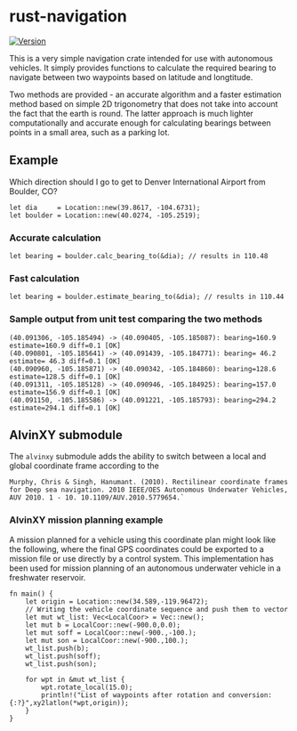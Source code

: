 # rust-navigation

[![Version](https://img.shields.io/crates/v/navigation.svg)](https://crates.io/crates/navigation)

This is a very simple navigation crate intended for use with autonomous vehicles. It simply provides functions to calculate the required bearing to navigate between two waypoints based on latitude and longtitude.

Two methods are provided - an accurate algorithm and a faster estimation method based on simple 2D trigonometry that does not take into account the fact that the earth is round. The latter approach is much lighter computationally and accurate enough for calculating bearings between points in a small area, such as a parking lot.

## Example

Which direction should I go to get to Denver International Airport from Boulder, CO?

```
let dia     = Location::new(39.8617, -104.6731);
let boulder = Location::new(40.0274, -105.2519);
```

### Accurate calculation

```
let bearing = boulder.calc_bearing_to(&dia); // results in 110.48
```

### Fast calculation

```
let bearing = boulder.estimate_bearing_to(&dia); // results in 110.44
```

### Sample output from unit test comparing the two methods

```
(40.091306, -105.185494) -> (40.090405, -105.185087): bearing=160.9 estimate=160.9 diff=0.1 [OK]
(40.090801, -105.185641) -> (40.091439, -105.184771): bearing= 46.2 estimate= 46.3 diff=0.1 [OK]
(40.090960, -105.185871) -> (40.090342, -105.184860): bearing=128.6 estimate=128.5 diff=0.1 [OK]
(40.091311, -105.185128) -> (40.090946, -105.184925): bearing=157.0 estimate=156.9 diff=0.1 [OK]
(40.091150, -105.185586) -> (40.091221, -105.185793): bearing=294.2 estimate=294.1 diff=0.1 [OK]
```

## AlvinXY submodule

The `alvinxy` submodule adds the ability to switch between a local and global coordinate frame according to the
```
Murphy, Chris & Singh, Hanumant. (2010). Rectilinear coordinate frames for Deep sea navigation. 2010 IEEE/OES Autonomous Underwater Vehicles, AUV 2010. 1 - 10. 10.1109/AUV.2010.5779654.`
```

### AlvinXY mission planning example

A mission planned for a vehicle using this coordinate plan might look like the following, where the final GPS coordinates could be exported to a mission file or use directly by a control system. This implementation has been used for mission planning of an autonomous underwater vehicle in a freshwater reservoir.

```
fn main() {
    let origin = Location::new(34.589,-119.96472);
    // Writing the vehicle coordinate sequence and push them to vector
    let mut wt_list: Vec<LocalCoor> = Vec::new();
    let mut b = LocalCoor::new(-900.0,0.0);
    let mut soff = LocalCoor::new(-900.,-100.);
    let mut son = LocalCoor::new(-900.,100.);
    wt_list.push(b);
    wt_list.push(soff);
    wt_list.push(son);

    for wpt in &mut wt_list {
        wpt.rotate_local(15.0);
        println!("List of waypoints after rotation and conversion: {:?}",xy2latlon(*wpt,origin));
    }
}
```
